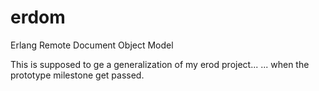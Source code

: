 erdom
=====

Erlang Remote Document Object Model

This is supposed to ge a generalization of my erod project...
... when the prototype milestone get passed.


